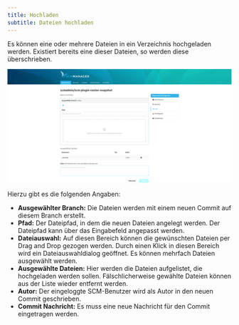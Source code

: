 ```yaml
---
title: Hochladen
subtitle: Dateien hochladen
---
```

Es können eine oder mehrere Dateien in ein Verzeichnis hochgeladen werden. Existiert bereits eine dieser Dateien, so werden diese überschrieben.

![Dateien hochladen](assets/fileUploader.png)

Hierzu gibt es die folgenden Angaben:

- **Ausgewählter Branch:** Die Dateien werden mit einem neuen Commit auf diesem Branch erstellt.
- **Pfad:** Der Dateipfad, in dem die neuen Dateien angelegt werden. Der Dateipfad kann über das Eingabefeld angepasst werden.
- **Dateiauswahl:** Auf diesen Bereich können die gewünschten Dateien per Drag and Drop gezogen werden. Durch einen Klick in diesen Bereich wird ein Dateiauswahldialog geöffnet. Es können mehrfach Dateien ausgewählt werden.
- **Ausgewählte Dateien:** Hier werden die Dateien aufgelistet, die hochgeladen werden sollen. Fälschlicherweise gewählte Dateien können aus der Liste wieder entfernt werden.
- **Autor:** Der eingeloggte SCM-Benutzer wird als Autor in den neuen Commit geschrieben.
- **Commit Nachricht:** Es muss eine neue Nachricht für den Commit eingetragen werden.
